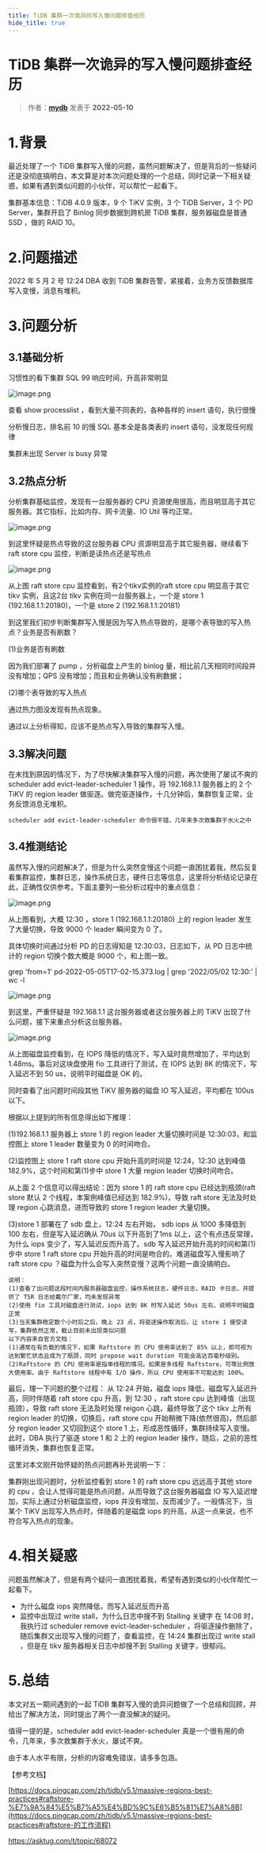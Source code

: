 ```yaml
---
title: TiDB 集群一次诡异的写入慢问题排查经历
hide_title: true
---
```


# TiDB 集群一次诡异的写入慢问题排查经历

> 作者：**[mydb](https://tidb.net/u/mydb/post/all)** 发表于  **2022-05-10**

# 1.背景

最近处理了一个 TiDB 集群写入慢的问题，虽然问题解决了，但是背后的一些疑问还是没彻底搞明白，本文算是对本次问题处理的一个总结，同时记录一下相关疑惑，如果有遇到类似问题的小伙伴，可以帮忙一起看下。

集群基本信息：TiDB 4.0.9 版本，9 个 TiKV 实例，3 个 TiDB Server，3 个 PD Server，集群开启了 Binlog 同步数据到跨机房 TiDB 集群，服务器磁盘是普通 SSD ，做的 RAID 10。

# 2.问题描述

2022 年 5 月 2 号 12:24 DBA 收到 TiDB 集群告警，紧接着，业务方反馈数据库写入变慢，消息有堆积。

# 3.问题分析

## 3.1基础分析

习惯性的看下集群 SQL 99 响应时间，升高非常明显

﻿![image.png](https://tidb-blog.oss-cn-beijing.aliyuncs.com/media/image-1652149197642.png)﻿﻿

查看 show processlist ，看到大量不同表的，各种各样的 insert 语句，执行很慢

分析慢日志，排名前 10 的慢 SQL 基本全是各类表的 insert 语句，没发现任何规律

集群未出现 Server is busy 异常

## 3.2热点分析

分析集群基础监控，发现有一台服务器的 CPU 资源使用很高，而且明显高于其它服务器。其它指标，比如内存、网卡流量、IO Util 等均正常。

﻿![image.png](https://tidb-blog.oss-cn-beijing.aliyuncs.com/media/image-1652149210149.png)﻿﻿

到这里怀疑是热点导致的这台服务器 CPU 资源明显高于其它服务器，继续看下 raft store cpu 监控，判断是读热点还是写热点

﻿![image.png](https://tidb-blog.oss-cn-beijing.aliyuncs.com/media/image-1652149221643.png)﻿﻿

从上图 raft store cpu 监控看到，有2个tikv实例的raft store cpu 明显高于其它 tikv 实例，且这2台 tikv 实例在同一台服务器上，一个是 store 1 (192.168.1.1:20180)，一个是 store 2 (192.168.1.1:20181)

到这里我们初步判断集群写入慢是因为写入热点导致的，是哪个表导致的写入热点？业务是否有刷数？

(1)业务是否有刷数 

因为我们部署了 pump ，分析磁盘上产生的 binlog 量，相比前几天相同时间段并没有增加；QPS 没有增加；而且和业务确认没有刷数据；

(2)哪个表导致的写入热点

通过热力图没发现有热点现象。

通过以上分析得知，应该不是热点写入导致的集群写入慢。

## 3.3解决问题

在未找到原因的情况下，为了尽快解决集群写入慢的问题，再次使用了屡试不爽的 scheduler add evict-leader-scheduler 1 操作，将 192.168.1.1 服务器上的 2 个 TiKV 的 region leader 做驱逐。做完驱逐操作，十几分钟后，集群恢复正常，业务反馈消息无堆积。

```plain
scheduler add evict-leader-scheduler 命令很不错，几年来多次救集群于水火之中
```

## 3.4推测结论

虽然写入慢的问题解决了，但是为什么突然变慢这个问题一直困扰着我，然后反复看集群监控，集群日志，操作系统日志，硬件日志等信息，这里将分析结论记录在此，正确性仅供参考。下面主要列一些分析过程中的重点信息：

﻿![image.png](https://tidb-blog.oss-cn-beijing.aliyuncs.com/media/image-1652149235904.png)﻿﻿

从上图看到，大概 12:30 ，store 1 (192.168.1.1:20180) 上的 region leader 发生了大量切换，导致 9000 个 leader 瞬间变为 0 了。

具体切换时间通过分析 PD 的日志得知是 12:30:03，日志如下，从 PD 日志中统计的 region 切换个数大概是 9000 个，和上图一致。

grep 'from=1' pd-2022-05-05T17-02-15.373.log | grep '2022/05/02 12:30:' | wc -l

﻿![image.png](https://tidb-blog.oss-cn-beijing.aliyuncs.com/media/image-1652149250419.png)﻿﻿

到这里，严重怀疑是 192.168.1.1 这台服务器或者这台服务器上的 TiKV 出现了什么问题，接下来重点分析这台服务器。

﻿![image.png](https://tidb-blog.oss-cn-beijing.aliyuncs.com/media/image-1652149303841.png)﻿﻿

从上图磁盘监控看到，在 IOPS 降低的情况下，写入延时竟然增加了，平均达到1.48ms。事后对这块盘使用 fio 工具进行了测试，在 IOPS 达到 8K 的情况下，写入延迟不到 50 us，说明平时磁盘是 OK 的。

同时查看了出问题时间段其他 TiKV 服务器的磁盘 IO 写入延迟，平均都在 100us 以下。

根据以上提到的所有信息得出如下推理：

(1)192.168.1.1 服务器上 store 1 的 region leader 大量切换时间是 12:30:03，和监控图上 store 1 leader 数量变为 0 的时间吻合。

(2)监控图上 store 1 raft store cpu 开始升高的时间是 12:24，12:30 达到峰值 182.9%，这个时间和第(1)步中 store 1 大量 region leader 切换时间吻合。

从上面 2 个信息可以得出结论：因为 store 1 的 raft store cpu 已经达到瓶颈(raft store 默认 2 个线程，本案例峰值已经达到 182.9%)，导致 raft store 无法及时处理 region 心跳消息，进而导致的 store 1 region leader 大量切换。 

(3)store 1 部署在了 sdb 盘上，12:24 左右开始， sdb iops 从 1000 多降低到 100 左右，但是写入延迟确从 70us 以下升高到了1ms 以上，这个有点违反常理，为什么 iops 变少了，写入延迟反而升高了。sdb 写入延迟开始升高的时间和第(1)步中 store 1 raft store cpu 开始升高的时间是吻合的。难道磁盘写入慢影响了 raft store cpu ？磁盘为什么会写入突然变慢？这两个问题一直没搞明白。

```plain
说明：
(1)查看了出问题这段时间内服务器磁盘监控，操作系统日志，硬件日志，RAID 卡日志，并提供了 TSR 日志给戴尔厂家，均未发现异常
(2)使用 fio 工具对磁盘进行测试，iops 达到 8K 时写入延迟 50us 左右，说明平时磁盘正常
(3)当天集群稳定数个小时后之后，晚上 23 点，将驱逐操作取消后，让 store 1 接受读写，集群依然正常，截止目前未出现类似问题
以下内容来自官方文档：
(1)通常在有负载的情况下，如果 Raftstore 的 CPU 使用率达到了 85% 以上，即可视为达到繁忙状态且成为了瓶颈，同时 propose wait duration 可能会高达百毫秒级别。
(2)Raftstore 的 CPU 使用率是指单线程的情况。如果是多线程 Raftstore，可等比例放大使用率。由于 Raftstore 线程中有 I/O 操作，所以 CPU 使用率不可能达到 100%。
```

最后，理一下问题的整个过程： 从 12:24 开始，磁盘 iops 降低，磁盘写入延迟升高，同时伴随着 raft store cpu 升高，到 12:30 ，raft store cpu 达到峰值（出现瓶颈），导致 raft store 无法及时处理 reigon 心跳，最终导致了这个 tikv 上所有 region leader 的切换，切换后，raft store cpu 开始稍微下降(依然很高)，然后部分 region leader 又切回到这个 store 1 上，形成恶性循环，集群持续写入变慢。此时，DBA 执行了驱逐 store 1 和 2 上的 region leader 操作，随后，之前的恶性循环消失，集群也恢复正常。

这里对本文刚开始怀疑的热点问题再补充说明一下：

集群刚出现问题时，分析监控看到 store 1 的 raft store cpu 远远高于其他 store 的 cpu ，会让人觉得可能是热点问题，从而导致了这台服务器磁盘 IO 写入延迟增加，实际上通过分析磁盘监控，iops 并没有增加，反而减少了。一般情况下，当某个 TiKV 出现写入热点时，伴随着的是磁盘 iops 的升高，从这一点来说，也不符合写入热点的现象。

# 4.相关疑惑

问题虽然解决了，但是有两个疑问一直困扰着我，希望有遇到类似的小伙伴帮忙一起看下。

- 为什么磁盘 iops 突然降低，而写入延迟反而升高
- 监控中出现过 write stall，为什么日志中搜不到 Stalling 关键字 在 14:08 时，我执行过 scheduler remove evict-leader-scheduler ，将驱逐操作删除了，随后集群又出现写入慢的问题了，查看监控，在 14:24 集群出现过 write stall ，但是在 tikv 服务器相关日志中却搜不到 Stalling 关键字，很郁闷。

# 5.总结

本文对五一期间遇到的一起 TiDB 集群写入慢的诡异问题做了一个总结和回顾，并给出了解决方法，同时提出了两个一直没解决的疑问。

值得一提的是，scheduler add evict-leader-scheduler 真是一个很有用的命令，几年来，多次救集群于水火，屡试不爽。

由于本人水平有限，分析的内容难免错误，请多多包涵。

【参考文档】

﻿[https://docs.pingcap.com/zh/tidb/v5.1/massive-regions-best-practices#raftstore-%E7%9A%84%E5%B7%A5%E4%BD%9C%E6%B5%81%E7%A8%8B](https://docs.pingcap.com/zh/tidb/v5.1/massive-regions-best-practices#raftstore-的工作流程)﻿

﻿https://asktug.com/t/topic/68072